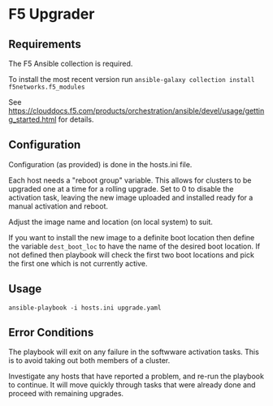 # F5 Upgrader

## Requirements

The F5 Ansible collection is required. 

To install the most recent version run `ansible-galaxy collection install f5networks.f5_modules`

See https://clouddocs.f5.com/products/orchestration/ansible/devel/usage/getting_started.html for details.

## Configuration

Configuration (as provided) is done in the hosts.ini file.

Each host needs a "reboot group" variable. This allows for clusters to be upgraded one at a time for a rolling upgrade. Set to 0 to disable the activation task, leaving the new image uploaded and installed ready for a manual activation and reboot.

Adjust the image name and location (on local system) to suit.

If you want to install the new image to a definite boot location then define the variable `dest_boot_loc` to have the name of the desired boot location. If not defined then playbook will check the first two boot locations and pick the first one which is not currently active.

## Usage

`ansible-playbook -i hosts.ini upgrade.yaml`

## Error Conditions

The playbook will exit on any failure in the softwware activation tasks. This is to avoid taking out both members of a cluster.

Investigate any hosts that have reported a problem, and re-run the playbook to continue. It will move quickly through tasks that were already done and proceed with remaining upgrades.
